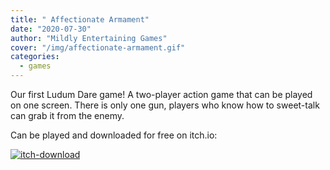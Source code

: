 ```yaml
---
title: " Affectionate Armament"
date: "2020-07-30"
author: "Mildly Entertaining Games"
cover: "/img/affectionate-armament.gif"
categories:
  - games
---
```


Our first Ludum Dare game! A two-player action game that can be played on one screen. There is only one gun, players who know how to sweet-talk can grab it from the enemy.


<!--more-->

Can be played and downloaded for free on itch.io:

[![itch-download](/img/download_from_itch_badge.svg)](https://mildlyentertaininggames.itch.io/affectionate-armament)



